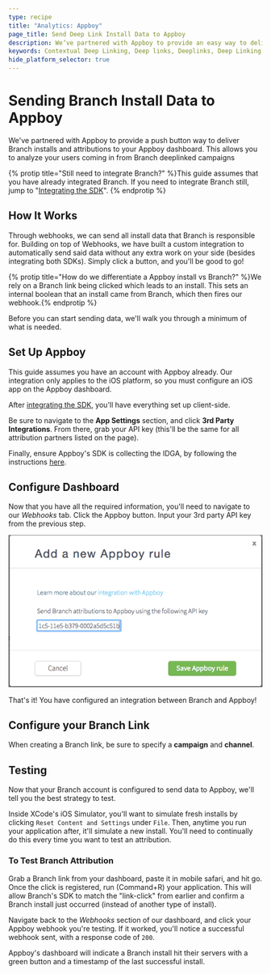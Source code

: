 ```yaml
---
type: recipe
title: "Analytics: Appboy"
page_title: Send Deep Link Install Data to Appboy
description: We’ve partnered with Appboy to provide an easy way to deliver Branch installs and attributions to your Appboy dashboard. Learn how to set it up.
keywords: Contextual Deep Linking, Deep links, Deeplinks, Deep Linking, Deeplinking, Deferred Deep Linking, Deferred Deeplinking, Google App Indexing, Google App Invites, Apple Universal Links, Apple Spotlight Search, Facebook App Links, AppLinks, Deepviews, Deep views, Analytics, Install Data, Appboy
hide_platform_selector: true
---
```


# Sending Branch Install Data to Appboy

We've partnered with Appboy to provide a push button way to deliver Branch installs and attributions to your Appboy dashboard. This allows you to analyze your users coming in from Branch deeplinked campaigns

{% protip title="Still need to integrate Branch?" %}This guide assumes that you have already integrated Branch. If you need to integrate Branch still, jump to "[Integrating the SDK](/recipes/quickstart_guide/ios/)".
{% endprotip %}

## How It Works

Through webhooks, we can send all install data that Branch is responsible for. Building on top of Webhooks, we have built a custom integration to automatically send said data without any extra work on your side (besides integrating both SDKs). Simply click a button, and you'll be good to go!

{% protip title="How do we differentiate a Appboy install vs Branch?" %}We rely on a Branch link being clicked which leads to an install. This sets an internal boolean that an install came from Branch, which then fires our webhook.{% endprotip %}

Before you can start sending data, we'll walk you through a minimum of what is needed.

## Set Up Appboy

This guide assumes you have an account with Appboy already. Our integration only applies to the iOS platform, so you must configure an iOS app on the Appboy dashboard.

After [integrating the SDK](https://documentation.appboy.com/), you'll have everything set up client-side.

Be sure to navigate to the **App Settings** section, and click **3rd Party Integrations**. From there, grab your API key (this'll be the same for all attribution partners listed on the page).

Finally, ensure Appboy's SDK is collecting the IDGA, by following the instructions [here](https://documentation.appboy.com/iOS/#optional-idfa-collection).


## Configure Dashboard

Now that you have all the required information, you'll need to navigate to our *Webhooks* tab. Click the Appboy button. Input your 3rd party API key from the previous step.

![branch-appboy-settings](/img/recipes/appboy/appboy-add.png)

That's it! You have configured an integration between Branch and Appboy!

## Configure your Branch Link

When creating a Branch link, be sure to specify a **campaign** and **channel**.

## Testing

Now that your Branch account is configured to send data to Appboy, we'll tell you the best strategy to test.

Inside XCode's iOS Simulator, you'll want to simulate fresh installs by clicking `Reset Content and Settings` under `File`. Then, anytime you run your application after, it'll simulate a new install. You'll need to continually do this every time you want to test an attribution.

### To Test Branch Attribution

Grab a Branch link from your dashboard, paste it in mobile safari, and hit go. Once the click is registered, run (Command+R) your application. This will allow Branch's SDK to match the "link-click" from earlier and confirm a Branch install just occurred (instead of another type of install).

Navigate back to the *Webhooks* section of our dashboard, and click your Appboy webhook you're testing. If it worked, you'll notice a successful webhook sent, with a response code of `200`.

Appboy's dashboard will indicate a Branch install hit their servers with a green button and a timestamp of the last successful install.